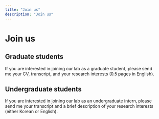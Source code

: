 ```yaml
---
title: "Join us"
description: "Join us"
---
```


# Join us

## Graduate students

If you are interested in joining our lab as a graduate student, please send me your CV, transcript, and your research interests (0.5 pages in English).

## Undergraduate students

If you are interested in joining our lab as an undergraduate intern, please send me your transcript and a brief description of your research interests (either Korean or English).